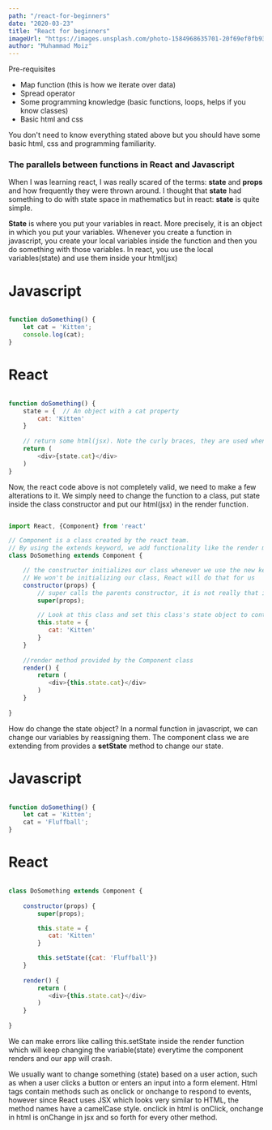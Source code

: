 ```yaml
---
path: "/react-for-beginners"
date: "2020-03-23"
title: "React for beginners"
imageUrl: "https://images.unsplash.com/photo-1584968635701-20f69ef0fb93?ixlib=rb-1.2.1&ixid=eyJhcHBfaWQiOjEyMDd9&auto=format&fit=crop&w=400&q=80"
author: "Muhammad Moiz"
---
```


Pre-requisites 

- Map function (this is how we iterate over data)
- Spread operator
- Some programming knowledge (basic functions, loops, helps if you know classes)
- Basic html and css

You don't need to know everything stated above but you should have some basic html, css and programming familiarity.

### The parallels between functions in React and Javascript 

When I was learning react, I was really scared of the terms: __state__ and __props__ and how frequently they were thrown around. I thought that __state__ had something to do with state space in mathematics but in react: __state__ is quite simple.

__State__ is where you put your variables in react. More precisely, it is an object in which you put your variables. Whenever you create a function in javascript, you create your local variables inside the function and then you do something with those variables. In react, you use the local variables(state) and use them inside your html(jsx)

# Javascript

```javascript

function doSomething() {
    let cat = 'Kitten';
    console.log(cat);
}

```

# React

```javascript

function doSomething() {
    state = {  // An object with a cat property
        cat: 'Kitten'
    }
    
    // return some html(jsx). Note the curly braces, they are used whenever we want to insert javascript into our html(jsx). Since state is an object, we can access the cat property with the dot notation
    return (
        <div>{state.cat}</div> 
    )
}

```

Now, the react code above is not completely valid, we need to make a few alterations to it. We simply need to change the function to a class, put state inside the class constructor and put our html(jsx) in the render function. 

```javascript

import React, {Component} from 'react'

// Component is a class created by the react team.
// By using the extends keyword, we add functionality like the render method used below to our class.
class DoSomething extends Component { 

    // the constructor initializes our class whenever we use the new keyword. e.g Dog doggo = new Dog();
    // We won't be initializing our class, React will do that for us
    constructor(props) {
        // super calls the parents constructor, it is not really that important to know. 
        super(props);

        // Look at this class and set this class's state object to contains cat property. 
        this.state = {
           cat: 'Kitten'
        }
    }
    
    //render method provided by the Component class
    render() {
        return (
           <div>{this.state.cat}</div>
        )  
    }
   
}

```

How do change the state object? In a normal function in javascript, we can change our variables by reassigning them. The component class we are extending from provides a __setState__ method to change our state.

# Javascript

```javascript

function doSomething() {
    let cat = 'Kitten';
    cat = 'Fluffball';
}

```

# React

```javascript

class DoSomething extends Component { 
   
    constructor(props) {
        super(props);

        this.state = {
           cat: 'Kitten'
        }

        this.setState({cat: 'Fluffball'})
    }
    
    render() {
        return (
           <div>{this.state.cat}</div>
        )  
    }
   
}

```

We can make errors like calling this.setState inside the render function which will keep changing the variable(state) everytime the component renders and our app will crash.

We usually want to change something (state) based on a user action, such as when a user clicks a button or enters an input into a form element. Html tags contain methods such as onclick or onchange to respond to events, however since React uses JSX which looks very similar to HTML, the method names have a camelCase style. onclick in html is onClick, onchange in html is onChange in jsx and so forth for every other method.









